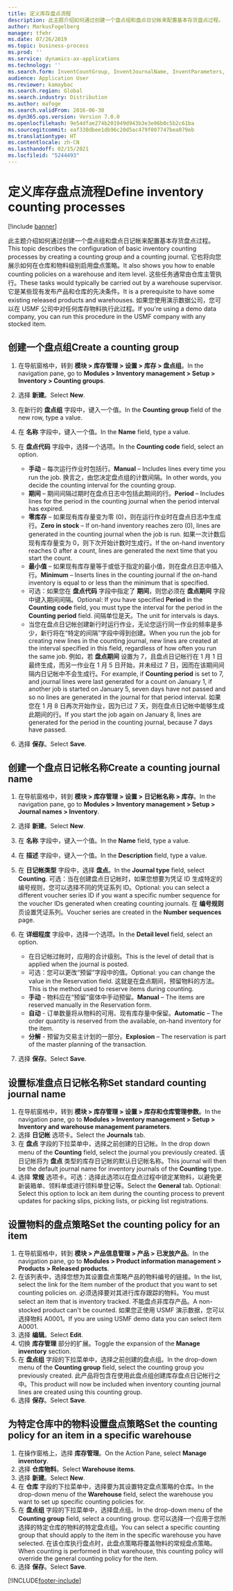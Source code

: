 ```yaml
---
title: 定义库存盘点流程
description: 此主题介绍如何通过创建一个盘点组和盘点日记帐来配置基本存货盘点过程。
author: MarkusFogelberg
manager: tfehr
ms.date: 07/26/2019
ms.topic: business-process
ms.prod: ''
ms.service: dynamics-ax-applications
ms.technology: ''
ms.search.form: InventCountGroup, InventJournalName, InventParameters, EcoResProductDetailsExtended, InventItemLocation, InventLocationIdLookup
audience: Application User
ms.reviewer: kamaybac
ms.search.region: Global
ms.search.industry: Distribution
ms.author: mafoge
ms.search.validFrom: 2016-06-30
ms.dyn365.ops.version: Version 7.0.0
ms.openlocfilehash: 9e54dfae274b201949d943b3e3e06b0c5b2c61ba
ms.sourcegitcommit: eaf330dbee1db96c20d5ac479f007747bea079eb
ms.translationtype: HT
ms.contentlocale: zh-CN
ms.lasthandoff: 02/15/2021
ms.locfileid: "5244493"
---
```

# <a name="define-inventory-counting-processes"></a><span data-ttu-id="257e0-103">定义库存盘点流程</span><span class="sxs-lookup"><span data-stu-id="257e0-103">Define inventory counting processes</span></span>

[!include [banner](../../includes/banner.md)]

<span data-ttu-id="257e0-104">此主题介绍如何通过创建一个盘点组和盘点日记帐来配置基本存货盘点过程。</span><span class="sxs-lookup"><span data-stu-id="257e0-104">This topic describes the configuration of basic inventory counting processes by creating a counting group and a counting journal.</span></span> <span data-ttu-id="257e0-105">它也将向您展示如何在仓库和物料级别启用盘点策略。</span><span class="sxs-lookup"><span data-stu-id="257e0-105">It also shows you how to enable counting policies on a warehouse and item level.</span></span> <span data-ttu-id="257e0-106">这些任务通常由仓库主管执行。</span><span class="sxs-lookup"><span data-stu-id="257e0-106">These tasks would typically be carried out by a warehouse supervisor.</span></span> <span data-ttu-id="257e0-107">它是某些现有发布产品和仓库的先决条件。</span><span class="sxs-lookup"><span data-stu-id="257e0-107">It is a prerequisite to have some existing released products and warehouses.</span></span> <span data-ttu-id="257e0-108">如果您使用演示数据公司，您可以在 USMF 公司中对任何库存物料执行此过程。</span><span class="sxs-lookup"><span data-stu-id="257e0-108">If you're using a demo data company, you can run this procedure in the USMF company with any stocked item.</span></span>


## <a name="create-a-counting-group"></a><span data-ttu-id="257e0-109">创建一个盘点组</span><span class="sxs-lookup"><span data-stu-id="257e0-109">Create a counting group</span></span>
1. <span data-ttu-id="257e0-110">在导航窗格中，转到 **模块 > 库存管理 > 设置 > 库存 > 盘点组**。</span><span class="sxs-lookup"><span data-stu-id="257e0-110">In the navigation pane, go to **Modules > Inventory management > Setup > Inventory > Counting groups**.</span></span>
2. <span data-ttu-id="257e0-111">选择 **新建**。</span><span class="sxs-lookup"><span data-stu-id="257e0-111">Select **New**.</span></span>
3. <span data-ttu-id="257e0-112">在新行的 **盘点组** 字段中，键入一个值。</span><span class="sxs-lookup"><span data-stu-id="257e0-112">In the **Counting group** field of the new row, type a value.</span></span>
4. <span data-ttu-id="257e0-113">在 **名称** 字段中，键入一个值。</span><span class="sxs-lookup"><span data-stu-id="257e0-113">In the **Name** field, type a value.</span></span>
5. <span data-ttu-id="257e0-114">在 **盘点代码** 字段中，选择一个选项。</span><span class="sxs-lookup"><span data-stu-id="257e0-114">In the **Counting code** field, select an option.</span></span>

    - <span data-ttu-id="257e0-115">**手动** – 每次运行作业时包括行。</span><span class="sxs-lookup"><span data-stu-id="257e0-115">**Manual** – Includes lines every time you run the job.</span></span> <span data-ttu-id="257e0-116">换言之，由您决定盘点组的计数间隔。</span><span class="sxs-lookup"><span data-stu-id="257e0-116">In other words, you decide the counting interval for the counting group.</span></span>  
    - <span data-ttu-id="257e0-117">**期间** – 期间间隔过期时在盘点日志中包括此期间的行。</span><span class="sxs-lookup"><span data-stu-id="257e0-117">**Period** – Includes lines for the period in the counting journal when the period interval has expired.</span></span>  
    - <span data-ttu-id="257e0-118">**零库存** – 如果现有库存量变为零 (0)，则在运行作业时在盘点日志中生成行。</span><span class="sxs-lookup"><span data-stu-id="257e0-118">**Zero in stock** – If on-hand inventory reaches zero (0), lines are generated in the counting journal when the job is run.</span></span> <span data-ttu-id="257e0-119">如果一次计数后现有库存量变为 0，则下次开始计数时生成行。</span><span class="sxs-lookup"><span data-stu-id="257e0-119">If the on-hand inventory reaches 0 after a count, lines are generated the next time that you start the count.</span></span>  
    - <span data-ttu-id="257e0-120">**最小值** – 如果现有库存量等于或低于指定的最小值，则在盘点日志中插入行。</span><span class="sxs-lookup"><span data-stu-id="257e0-120">**Minimum** – Inserts lines in the counting journal if the on-hand inventory is equal to or less than the minimum that is specified.</span></span>  
    - <span data-ttu-id="257e0-121">可选：如果您在 **盘点代码** 字段中指定了 **期间**，则您必须在 **盘点期间** 字段中键入期间间隔。</span><span class="sxs-lookup"><span data-stu-id="257e0-121">Optional: If you have specified **Period** in the **Counting code** field, you must type the interval for the period in the **Counting period** field.</span></span> <span data-ttu-id="257e0-122">间隔单位是天。</span><span class="sxs-lookup"><span data-stu-id="257e0-122">The unit for intervals is days.</span></span>  
    - <span data-ttu-id="257e0-123">当您在盘点日记帐创建新行时运行作业，无论您运行同一作业的频率是多少，新行将在“特定的间隔”字段中得到创建。</span><span class="sxs-lookup"><span data-stu-id="257e0-123">When you run the job for creating new lines in the counting journal, new lines are created at the interval specified in this field, regardless of how often you run the same job.</span></span> <span data-ttu-id="257e0-124">例如，若 **盘点期间** 设置为 7，且盘点日记帐行在 1 月 1 日最终生成，而另一作业在 1 月 5 日开始，并未经过 7 日，因而在该期间间隔内日记帐中不会生成行。</span><span class="sxs-lookup"><span data-stu-id="257e0-124">For example, if **Counting period** is set to 7, and journal lines were last generated for a count on January 1, if another job is started on January 5, seven days have not passed and so no lines are generated in the journal for that period interval.</span></span> <span data-ttu-id="257e0-125">如果您在 1 月 8 日再次开始作业，因为已过 7 天，则在盘点日记帐中能够生成此期间的行。</span><span class="sxs-lookup"><span data-stu-id="257e0-125">If you start the job again on January 8, lines are generated for the period in the counting journal, because 7 days have passed.</span></span>  

6. <span data-ttu-id="257e0-126">选择 **保存**。</span><span class="sxs-lookup"><span data-stu-id="257e0-126">Select **Save**.</span></span>

## <a name="create-a-counting-journal-name"></a><span data-ttu-id="257e0-127">创建一个盘点日记帐名称</span><span class="sxs-lookup"><span data-stu-id="257e0-127">Create a counting journal name</span></span>
1. <span data-ttu-id="257e0-128">在导航窗格中，转到 **模块 > 库存管理 > 设置 > 日记帐名称 > 库存**。</span><span class="sxs-lookup"><span data-stu-id="257e0-128">In the navigation pane, go to **Modules > Inventory management > Setup > Journal names > Inventory**.</span></span>
2. <span data-ttu-id="257e0-129">选择 **新建**。</span><span class="sxs-lookup"><span data-stu-id="257e0-129">Select **New**.</span></span>
3. <span data-ttu-id="257e0-130">在 **名称** 字段中，键入一个值。</span><span class="sxs-lookup"><span data-stu-id="257e0-130">In the **Name** field, type a value.</span></span>
4. <span data-ttu-id="257e0-131">在 **描述** 字段中，键入一个值。</span><span class="sxs-lookup"><span data-stu-id="257e0-131">In the **Description** field, type a value.</span></span>
5. <span data-ttu-id="257e0-132">在 **日记帐类型** 字段中，选择 **盘点**。</span><span class="sxs-lookup"><span data-stu-id="257e0-132">In the **Journal type** field, select **Counting**.</span></span> <span data-ttu-id="257e0-133">可选：当在创建盘点日记帐时，如果您想要为凭证 ID 生成特定的编号规则，您可以选择不同的凭证系列 ID。</span><span class="sxs-lookup"><span data-stu-id="257e0-133">Optional: you can select a different voucher series ID if you want a specific number sequence for the voucher IDs generated when creating counting journals.</span></span> <span data-ttu-id="257e0-134">在 **编号规则** 页设置凭证系列。</span><span class="sxs-lookup"><span data-stu-id="257e0-134">Voucher series are created in the **Number sequences** page.</span></span>  
6. <span data-ttu-id="257e0-135">在 **详细程度** 字段中，选择一个选项。</span><span class="sxs-lookup"><span data-stu-id="257e0-135">In the **Detail level** field, select an option.</span></span>  

    - <span data-ttu-id="257e0-136">在日记帐过帐时，应用的合计级别。</span><span class="sxs-lookup"><span data-stu-id="257e0-136">This is the level of detail that is applied when the journal is posted.</span></span>  
    - <span data-ttu-id="257e0-137">可选：您可以更改“预留”字段中的值。</span><span class="sxs-lookup"><span data-stu-id="257e0-137">Optional: you can change the value in the Reservation field.</span></span> <span data-ttu-id="257e0-138">这就是在盘点期间，预留物料的方法。</span><span class="sxs-lookup"><span data-stu-id="257e0-138">This is the method used to reserve items during counting.</span></span>   
    - <span data-ttu-id="257e0-139">**手动** - 物料应在“预留”窗体中手动预留。</span><span class="sxs-lookup"><span data-stu-id="257e0-139">**Manual** – The items are reserved manually in the Reservation form.</span></span>  
    - <span data-ttu-id="257e0-140">**自动** - 订单数量将从物料的可用、现有库存量中保留。</span><span class="sxs-lookup"><span data-stu-id="257e0-140">**Automatic** – The order quantity is reserved from the available, on-hand inventory for the item.</span></span>   
    - <span data-ttu-id="257e0-141">**分解** - 预留为交易主计划的一部分。</span><span class="sxs-lookup"><span data-stu-id="257e0-141">**Explosion** – The reservation is part of the master planning of the transaction.</span></span>  

7. <span data-ttu-id="257e0-142">选择 **保存**。</span><span class="sxs-lookup"><span data-stu-id="257e0-142">Select **Save**.</span></span>

## <a name="set-standard-counting-journal-name"></a><span data-ttu-id="257e0-143">设置标准盘点日记帐名称</span><span class="sxs-lookup"><span data-stu-id="257e0-143">Set standard counting journal name</span></span>
1. <span data-ttu-id="257e0-144">在导航窗格中，转到 **模块 > 库存管理 > 设置 > 库存和仓库管理参数**。</span><span class="sxs-lookup"><span data-stu-id="257e0-144">In the navigation pane, go to **Modules > Inventory management > Setup > Inventory and warehouse management parameters**.</span></span>
2. <span data-ttu-id="257e0-145">选择 **日记帐** 选项卡。</span><span class="sxs-lookup"><span data-stu-id="257e0-145">Select the **Journals** tab.</span></span>
3. <span data-ttu-id="257e0-146">在 **盘点** 字段的下拉菜单中，选择之前创建的日记帐。</span><span class="sxs-lookup"><span data-stu-id="257e0-146">In the drop down menu of the **Counting** field, select the journal you previously created.</span></span> <span data-ttu-id="257e0-147">该日记帐将为 **盘点** 类型的库存日记帐的默认日记帐名称。</span><span class="sxs-lookup"><span data-stu-id="257e0-147">This journal will then be the default journal name for inventory journals of the **Counting** type.</span></span>  
4. <span data-ttu-id="257e0-148">选择 **常规** 选项卡。可选：选择此选项以在盘点过程中锁定某物料，以避免更新装箱单、领料单或进行领料单登记等。</span><span class="sxs-lookup"><span data-stu-id="257e0-148">Select the **General** tab. Optional: Select this option to lock an item during the counting process to prevent updates for packing slips, picking lists, or picking list registrations.</span></span>  

## <a name="set-the-counting-policy-for-an-item"></a><span data-ttu-id="257e0-149">设置物料的盘点策略</span><span class="sxs-lookup"><span data-stu-id="257e0-149">Set the counting policy for an item</span></span>
1. <span data-ttu-id="257e0-150">在导航窗格中，转到 **模块 > 产品信息管理 > 产品 > 已发放产品**。</span><span class="sxs-lookup"><span data-stu-id="257e0-150">In the navigation pane, go to **Modules > Product information management > Products > Released products**.</span></span>
2. <span data-ttu-id="257e0-151">在该列表中，选择您想为其设置盘点策略产品的物料编号的链接。</span><span class="sxs-lookup"><span data-stu-id="257e0-151">In the list, select the link for the Item number of the product that you want to set counting policies on.</span></span> <span data-ttu-id="257e0-152">必须选择要对其进行库存跟踪的物料。</span><span class="sxs-lookup"><span data-stu-id="257e0-152">You must select an item that is inventory tracked.</span></span> <span data-ttu-id="257e0-153">不能盘点非库存产品。</span><span class="sxs-lookup"><span data-stu-id="257e0-153">A non-stocked product can't be counted.</span></span> <span data-ttu-id="257e0-154">如果您正使用 USMF 演示数据，您可以选择物料 A0001。</span><span class="sxs-lookup"><span data-stu-id="257e0-154">If you are using USMF demo data you can select item A0001.</span></span>  
3. <span data-ttu-id="257e0-155">选择 **编辑**。</span><span class="sxs-lookup"><span data-stu-id="257e0-155">Select **Edit**.</span></span>
4. <span data-ttu-id="257e0-156">切换 **库存管理** 部分的扩展。</span><span class="sxs-lookup"><span data-stu-id="257e0-156">Toggle the expansion of the **Manage inventory** section.</span></span>
5. <span data-ttu-id="257e0-157">在 **盘点组** 字段的下拉菜单中，选择之前创建的盘点组。</span><span class="sxs-lookup"><span data-stu-id="257e0-157">In the drop-down menu of the **Counting group** field, select the counting group you previously created.</span></span> <span data-ttu-id="257e0-158">此产品将包含在使用此盘点组创建库存盘点日记帐行之中。</span><span class="sxs-lookup"><span data-stu-id="257e0-158">This product will now be included when inventory counting journal lines are created using this counting group.</span></span>  
6. <span data-ttu-id="257e0-159">选择 **保存**。</span><span class="sxs-lookup"><span data-stu-id="257e0-159">Select **Save**.</span></span>

## <a name="set-the-counting-policy-for-an-item-in-a-specific-warehouse"></a><span data-ttu-id="257e0-160">为特定仓库中的物料设置盘点策略</span><span class="sxs-lookup"><span data-stu-id="257e0-160">Set the counting policy for an item in a specific warehouse</span></span>
1. <span data-ttu-id="257e0-161">在操作窗格上，选择 **库存管理**。</span><span class="sxs-lookup"><span data-stu-id="257e0-161">On the Action Pane, select **Manage inventory**.</span></span>
2. <span data-ttu-id="257e0-162">选择 **仓库物料**。</span><span class="sxs-lookup"><span data-stu-id="257e0-162">Select **Warehouse items**.</span></span>
3. <span data-ttu-id="257e0-163">选择 **新建**。</span><span class="sxs-lookup"><span data-stu-id="257e0-163">Select **New**.</span></span>
4. <span data-ttu-id="257e0-164">在 **仓库** 字段的下拉菜单中，选择要为其设置特定盘点策略的仓库。</span><span class="sxs-lookup"><span data-stu-id="257e0-164">In the drop-down menu of the **Warehouse** field, select the warehouse you want to set up specific counting policies for.</span></span>
5. <span data-ttu-id="257e0-165">在 **盘点组** 字段的下拉菜单中，选择盘点组。</span><span class="sxs-lookup"><span data-stu-id="257e0-165">In the drop-down menu of the **Counting group** field, select a counting group.</span></span> <span data-ttu-id="257e0-166">您可以选择一个应用于您所选择的特定仓库的物料的特定盘点组。</span><span class="sxs-lookup"><span data-stu-id="257e0-166">You can select a specific counting group that should apply to the item in the specific warehouse you have selected.</span></span> <span data-ttu-id="257e0-167">在该仓库执行盘点时，此盘点策略将覆盖物料的常规盘点策略。</span><span class="sxs-lookup"><span data-stu-id="257e0-167">When counting is performed in that warehouse, this counting policy will override the general counting policy for the item.</span></span>  
6. <span data-ttu-id="257e0-168">选择 **保存**。</span><span class="sxs-lookup"><span data-stu-id="257e0-168">Select **Save**.</span></span>



[!INCLUDE[footer-include](../../../includes/footer-banner.md)]